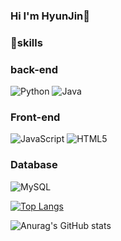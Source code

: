 ### Hi I'm HyunJin👋

### 💪skills
### back-end
![Python](https://img.shields.io/badge/python-3670A0?style=for-the-badge&logo=python&logoColor=ffdd54)
![Java](https://img.shields.io/badge/java-%23ED8B00.svg?style=for-the-badge&logo=java&logoColor=white)

### Front-end
![JavaScript](https://img.shields.io/badge/javascript-%23323330.svg?style=for-the-badge&logo=javascript&logoColor=%23F7DF1E)
![HTML5](https://img.shields.io/badge/html5-%23E34F26.svg?style=for-the-badge&logo=html5&logoColor=white)

### Database
![MySQL](https://img.shields.io/badge/mysql-%2300f.svg?style=for-the-badge&logo=mysql&logoColor=white)


[![Top Langs](https://github-readme-stats.vercel.app/api/top-langs/?username=dev-HJ0309)](https://github.com/anuraghazra/github-readme-stats)


![Anurag's GitHub stats](https://github-readme-stats.vercel.app/api?username=dev-HJ0309&show_icons=true&theme=radical)
<!--
**dev-HJ0309/dev-HJ0309** is a ✨ _special_ ✨ repository because its `README.md` (this file) appears on your GitHub profile.

Here are some ideas to get you started:

- 🔭 I’m currently working on ...
- 🌱 I’m currently learning ...
- 👯 I’m looking to collaborate on ...
- 🤔 I’m looking for help with ...
- 💬 Ask me about ...
- 📫 How to reach me: ...
- 😄 Pronouns: ...
- ⚡ Fun fact: ...
-->
